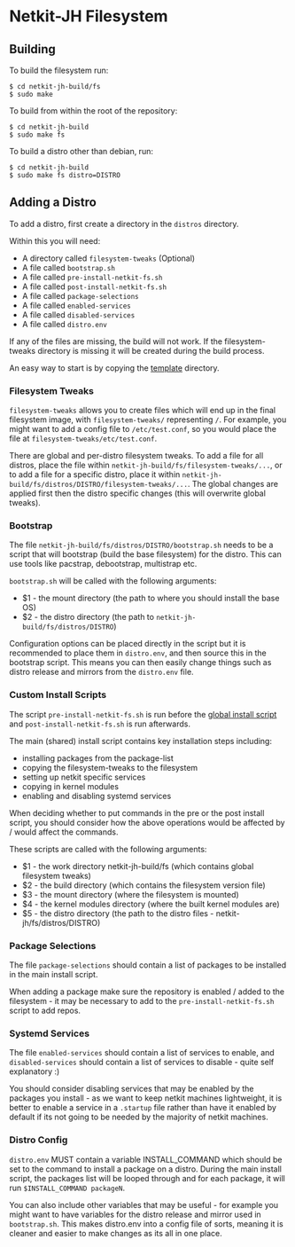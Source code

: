 # Netkit-JH Filesystem

## Building

To build the filesystem run:

```
$ cd netkit-jh-build/fs
$ sudo make
```

To build from within the root of the repository:
```
$ cd netkit-jh-build
$ sudo make fs
```

To build a distro other than debian, run:
```
$ cd netkit-jh-build
$ sudo make fs distro=DISTRO
```

## Adding a Distro

To add a distro, first create a directory in the `distros` directory.

Within this you will need:

- A directory called `filesystem-tweaks` (Optional)
- A file called `bootstrap.sh`
- A file called `pre-install-netkit-fs.sh`
- A file called `post-install-netkit-fs.sh`
- A file called `package-selections`
- A file called `enabled-services`
- A file called `disabled-services`
- A file called `distro.env`

If any of the files are missing, the build will not work. If the filesystem-tweaks directory is missing it will be created during the build process.

An easy way to start is by copying the [template](distros/template) directory.

### Filesystem Tweaks

`filesystem-tweaks` allows you to create files which will end up in the final filesystem image, with `filesystem-tweaks/` representing `/`. For example, you might want to add a config file to `/etc/test.conf`, so you would place the file at `filesystem-tweaks/etc/test.conf`.

There are global and per-distro filesystem tweaks. To add a file for all distros, place the file within
`netkit-jh-build/fs/filesystem-tweaks/...`, or to add a file for a specific distro, place it within
`netkit-jh-build/fs/distros/DISTRO/filesystem-tweaks/...`. The global changes are applied first then the
distro specific changes (this will overwrite global tweaks).

### Bootstrap

The file `netkit-jh-build/fs/distros/DISTRO/bootstrap.sh` needs to be a script that will bootstrap (build the base filesystem) for the distro. This can use tools like pacstrap, debootstrap, multistrap etc.

`bootstrap.sh` will be called with the following arguments:

- $1 - the mount directory (the path to where you should install the base OS)
- $2 - the distro directory (the path to `netkit-jh-build/fs/distros/DISTRO`)

Configuration options can be placed directly in the script but it is recommended to place them in `distro.env`, and then source this in the bootstrap script. This means you can then easily change things such as distro release and mirrors from the `distro.env` file.

### Custom Install Scripts

The script `pre-install-netkit-fs.sh` is run before the [global install script](install-netkit-fs.sh) and `post-install-netkit-fs.sh` is run afterwards.

The main (shared) install script contains key installation steps including:

- installing packages from the package-list
- copying the filesystem-tweaks to the filesystem
- setting up netkit specific services
- copying in kernel modules
- enabling and disabling systemd services

When deciding whether to put commands in the pre or the post install script, you should consider how the above operations would be affected by / would affect the commands.

These scripts are called with the following arguments:

- $1 - the work directory netkit-jh-build/fs (which contains global filesystem tweaks)
- $2 - the build directory (which contains the filesystem version file)
- $3 - the mount directory (where the filesystem is mounted)
- $4 - the kernel modules directory (where the built kernel modules are)
- $5 - the distro directory (the path to the distro files - netkit-jh/fs/distros/DISTRO)

### Package Selections

The file `package-selections` should contain a list of packages to be installed in the main install script.

When adding a package make sure the repository is enabled / added to the filesystem - it may be necessary to add to the `pre-install-netkit-fs.sh` script to add repos.
### Systemd Services

The file `enabled-services` should contain a list of services to enable, and `disabled-services` should contain a list of services to disable - quite self explanatory :)

You should consider disabling services that may be enabled by the packages you install - as we want to keep netkit machines lightweight, it is better to enable a service in a `.startup` file rather than have it enabled by default if its not going to be needed by the majority of netkit machines.

### Distro Config

`distro.env` MUST contain a variable INSTALL_COMMAND which should be set to the command to install a package on a distro.
During the main install script, the packages list will be looped through and for each package, it will run `$INSTALL_COMMAND packageN`.

You can also include other variables that may be useful - for example you might want to have variables for the distro release and mirror used in `bootstrap.sh`. This makes distro.env into a config file of sorts, meaning it is cleaner and easier to make changes as its all in one place.
